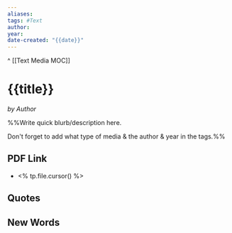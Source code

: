 ```yaml
---
aliases:
tags: #Text
author:
year:
date-created: "{{date}}"
---
```

^ [[Text Media MOC]]
# {{title}}
*by Author*

%%Write quick blurb/description here.

Don't forget to add what type of media & the author & year in the tags.%%
## PDF Link
- <% tp.file.cursor() %>
## Quotes

## New Words
